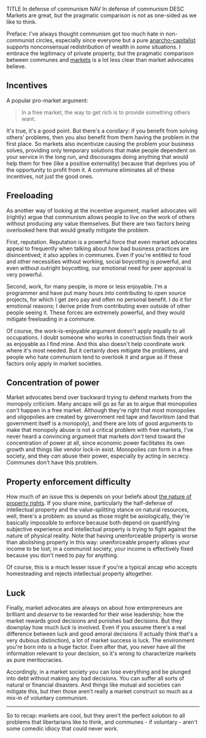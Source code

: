 TITLE In defense of communism
NAV In defense of communism
DESC Markets are great, but the pragmatic comparison is not as one-sided as we like to think.

Preface: I've always thought communism got too much hate in non-communist circles, especially since everyone but a pure [anarcho-capitalist](faction_ancap) supports nonconsensual redistribution of wealth in *some* situations. I embrace the legitimacy of private property, but the pragmatic comparison between communes and [markets](/protagonism/market) is a lot less clear than market advocates believe.

## Incentives

A popular pro-market argument:

> In a free market, the way to get rich is to provide something others want.

It's true, it's a good point. But there's a corollary: if you benefit from solving others' problems, then you also benefit from them having the problem in the first place. So markets also incentivize causing the problem your business solves, providing only temporary solutions that make people dependent on your service in the long run, and discourages doing anything that would help them for free (like a positive externality) because that deprives you of the opportunity to profit from it. A commune eliminates all of these incentives, not just the good ones.

## Freeloading

As another way of looking at the incentive argument, market advocates will (rightly) argue that communism allows people to live on the work of others without producing any value themselves. But there are two factors being overlooked here that would greatly mitigate the problem.

First, reputation. Reputation is a powerful force that even market advocates appeal to frequently when talking about how bad business practices are disincentived; it also applies in communes. Even if you're entitled to food and other necessities without working, social boycotting is powerful, and even without outright boycotting, our emotional need for peer approval is very powerful.

Second, work, for many people, is more or less enjoyable. I'm a programmer and have put many hours into contributing to open source projects, for which I get zero pay and often no personal benefit. I do it for emotional reasons; I derive pride from contributing even outside of other people seeing it. These forces are extremely powerful, and they would mitigate freeloading in a commune.

Of course, the work-is-enjoyable argument doesn't apply equally to all occupations. I doubt someone who works in construction finds their work as enjoyable as I find mine. And this also doesn't help coordinate work where it's most needed. But it certainly does mitigate the problems, and people who hate communism tend to overlook it and argue as if these factors only apply in market societies.

## Concentration of power

Market advocates bend over backward trying to defend markets from the monopoly criticism. Many ancaps will go as far as to argue that monopolies *can't* happen in a free market. Although they're right that most monopolies and oligopolies are created by government red tape and favoritism (and that government itself is a monopoly), and there are lots of good arguments to make that monopoly abuse is not a critical problem with free markets, I've never heard a convincing argument that markets *don't* tend toward the concentration of power at all, since economic power facilitates its own growth and things like vendor lock-in exist. Monopolies *can* form in a free society, and they *can* abuse their power, especially by acting in secrecy. Communes don't have this problem.

## Property enforcement difficulty

How much of an issue this is depends on your beliefs about [the nature of property rights](/protagonism/property). If you share mine, particularly the half-defense of intellectual property and the value-splitting stance on natural resources, well, there's a problem: as sound as those might be axiologically, they're basically impossible to enforce because both depend on quantifying subjective experience and intellectual property is trying to fight against the nature of physical reality. Note that having unenforceable property is worse than abolishing property in this way: unenforceable property allows your income to be lost; in a communist society, your income is effectively fixed because you don't need to pay for anything.

Of course, this is a much lesser issue if you're a typical ancap who accepts homesteading and rejects intellectual property altogether.

## Luck

Finally, market advocates are always on about how enterpreneurs are brilliant and *deserve* to be rewarded for their wise leadership; how the market rewards good decisions and punishes bad decisions. But they downplay how much *luck* is involved. Even if you assume there's a real difference between luck and good amoral decisions (I actually think that's a very dubious distinction), a lot of market success is luck. The environment you're born into is a huge factor. Even after that, you never have all the information relevant to your decision, so it's wrong to characterize markets as pure meritocracies.

Accordingly, in a market society you can lose everything and be plunged into debt without making any bad decisions. You can suffer all sorts of natural or financial disasters. And things like mutual aid societies can mitigate this, but then those aren't really a market construct so much as a mix-in of voluntary communism.

---

So to recap: markets are cool, but they aren't the perfect solution to all problems that libertarians like to think, and communes - if voluntary - aren't some comedic idiocy that could never work.

